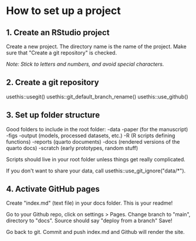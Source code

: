 # How to set up a project

## 1. Create an RStudio project

Create a new project. The directory name is the name of the project.
Make sure that "Create a git repository" is checked.

*Note: Stick to letters and numbers, and avoid special characters.*

## 2. Create a git repository

usethis::usegit() 
usethis::git_default_branch_rename()
usethis::use_github()

## 3. Set up folder structure

Good folders to include in the root folder: -data -paper (for the
manuscript) -figs -output (models, processed datasets, etc.) -R (R
scripts defining functions) -reports (quarto documents) -docs (rendered
versions of the quarto docs) -scratch (early prototypes, random stuff)

Scripts should live in your root folder unless things get really
complicated.

If you don't want to share your data, call
usethis::use_git_ignore("data/\*").

## 4. Activate GitHub pages

Create "index.md" (text file) in your docs folder. This is your readme!

Go to your Github repo, click on settings > Pages. Change branch to "main", directory to "docs". Source should say "deploy from a branch"
Save!

Go back to git. Commit and push index.md and Github will render the
site.
